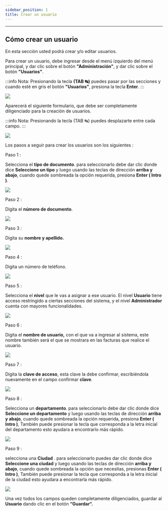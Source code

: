```yaml
---
sidebar_position: 1
title: Crear un usuario
---
```


---

## Cómo crear un usuario

En esta sección usted podrá crear y/o editar usuarios.

Para crear un usuario, debe ingresar desde el menú izquierdo del menú principal, y dar clic sobre el botón **"Administración"**, y dar clic sobre el botón **"Usuarios"**.

:::info Nota:
Presionando la tecla **(TAB ↹)** puedes pasar por las secciones y cuando esté en gris el botón **"Usuarios"**, presiona la tecla **Enter**.
:::

![](/img/usuarios/menu_principal_usuarios.png)

Aparecerá el siguiente formulario, que debe ser completamente diligenciado para la creación de usuarios.

:::info Nota:
Presionando la tecla (TAB ↹) puedes desplazarte entre cada campo.
:::

![](/img/usuarios/formulario_usuarios.png)

Los pasos a seguir para crear los usuarios son los siguientes :

Paso 1 :

Selecciona el **tipo de documento**. para seleccionarlo debe dar clic donde dice **Seleccione un tipo** y luego usando las teclas de dirección **arriba y abajo**, cuando quede sombreada la opción requerida, presiona **Enter ( Intro )**.

![](/img/usuarios/tipo_documento_usuarios.png)

Paso 2 :

Digita el **número de documento**.

![](/img/usuarios/numero_documento_usuarios.png)

Paso 3 :

Digita su **nombre y apellido.**

![](/img/usuarios/nombre_apellido_usuarios.png)

Paso 4 :

Digita un número de teléfono.

![](/img/usuarios/telefono_usuarios.png)

Paso 5 :

Selecciona el **nivel** que le vas a asignar a ese usuario. El nivel **Usuario** tiene acceso restringido a ciertas secciones del sistema, y el nivel **Administrador** cuenta con mayores funcionalidades.

![](/img/usuarios/nivel_usuarios.png)

Paso 6 :

Digita el **nombre de usuario,** con el que va a ingresar al sistema, este nombre también será el que se mostrara en las facturas que realice el usuario.

![](/img/usuarios/nombre_usuario_usuarios.png)

Paso 7 :

Digita la **clave de acceso**, esta clave la debe confirmar, escribiéndola nuevamente en el campo confirmar **clave**.

![](/img/usuarios//clave_usuarios.png)

Paso 8 :

Selecciona un **departamento**. para seleccionarlo debe dar clic donde dice **Seleccione un departamento** y luego usando las teclas de dirección **arriba y abajo**, cuando quede sombreada la opción requerida, presiona **Enter ( Intro )**, También puede presionar la tecla que corresponda a la letra inicial del departamento esto ayudara a encontrarlo más rápido.

![](/img/usuarios/departamento_usuarios.png)

Paso 9 :

selecciona una **Ciudad** . para seleccionarlo puedes dar clic donde dice **Seleccione una ciudad** y luego usando las teclas de dirección **arriba y abajo**, cuando quede sombreada la opción que necesitas, presionas **Enter ( Intro )**, También puede presionar la tecla que corresponda a la letra inicial de la ciudad esto ayudara a encontrarla más rápido.

![](/img/usuarios/ciudad_usuarios.png)

Una vez todos los campos queden completamente diligenciados, guardar al **Usuario** dando clic en el botón **“Guardar“.**
